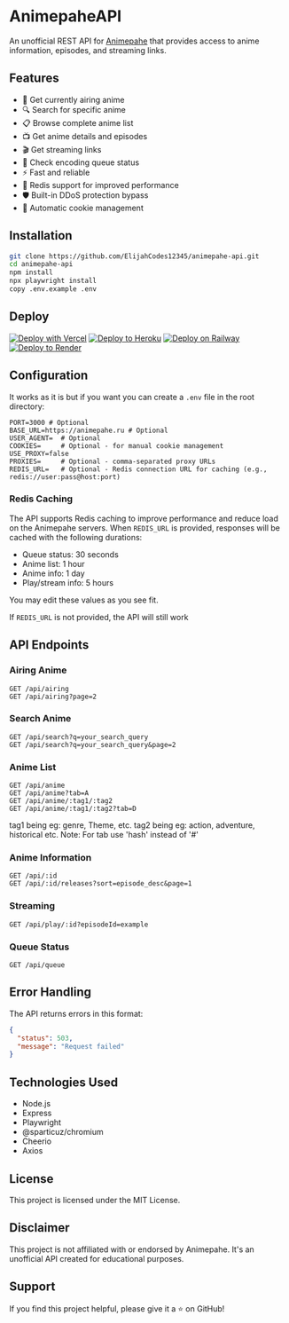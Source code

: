 # AnimepaheAPI

An unofficial REST API for [Animepahe](https://animepahe.ru/) that provides access to anime information, episodes, and streaming links.

## Features

- 🎯 Get currently airing anime
- 🔍 Search for specific anime
- 📋 Browse complete anime list
- 📺 Get anime details and episodes
- 🎬 Get streaming links
- 📱 Check encoding queue status
- ⚡ Fast and reliable
- 🐋 Redis support for improved performance
- 🛡️ Built-in DDoS protection bypass
- 🔄 Automatic cookie management

## Installation

```bash
git clone https://github.com/ElijahCodes12345/animepahe-api.git
cd animepahe-api
npm install
npx playwright install
copy .env.example .env
```

## Deploy

[![Deploy with Vercel](https://vercel.com/button)](https://vercel.com/new/clone?repository-url=https%3A%2F%2Fgithub.com%2FElijahCodes12345%2Fanimepahe-api)
[![Deploy to Heroku](https://www.herokucdn.com/deploy/button.svg)](https://heroku.com/deploy?template=https://github.com/ElijahCodes12345/animepahe-api)
[![Deploy on Railway](https://railway.app/button.svg)](https://railway.app/new/template/animepahe-api?referralCode=EgKNlg)
[![Deploy to Render](https://render.com/images/deploy-to-render-button.svg)](https://render.com/deploy?repo=https://github.com/ElijahCodes12345/animepahe-api)

## Configuration

It works as it is but if you want you can create a `.env` file in the root directory:

```env
PORT=3000 # Optional
BASE_URL=https://animepahe.ru # Optional
USER_AGENT=  # Optional
COOKIES=     # Optional - for manual cookie management
USE_PROXY=false
PROXIES=     # Optional - comma-separated proxy URLs
REDIS_URL=   # Optional - Redis connection URL for caching (e.g., redis://user:pass@host:port)
```

### Redis Caching

The API supports Redis caching to improve performance and reduce load on the Animepahe servers. When `REDIS_URL` is provided, responses will be cached with the following durations:

- Queue status: 30 seconds
- Anime list: 1 hour
- Anime info: 1 day
- Play/stream info: 5 hours

You may edit these values as you see fit.

If `REDIS_URL` is not provided, the API will still work

## API Endpoints

### Airing Anime
```
GET /api/airing
GET /api/airing?page=2
```

### Search Anime
```
GET /api/search?q=your_search_query
GET /api/search?q=your_search_query&page=2
```

### Anime List
```
GET /api/anime
GET /api/anime?tab=A
GET /api/anime/:tag1/:tag2
GET /api/anime/:tag1/:tag2?tab=D
```
tag1 being eg: genre, Theme, etc. tag2 being eg: action, adventure, historical etc.
Note: For tab use 'hash' instead of '#'

### Anime Information
```
GET /api/:id
GET /api/:id/releases?sort=episode_desc&page=1
```

### Streaming
```
GET /api/play/:id?episodeId=example
```

### Queue Status
```
GET /api/queue
```

## Error Handling

The API returns errors in this format:

```json
{
  "status": 503,
  "message": "Request failed"
}
```

## Technologies Used

- Node.js
- Express
- Playwright
- @sparticuz/chromium
- Cheerio
- Axios

## License

This project is licensed under the MIT License.

## Disclaimer

This project is not affiliated with or endorsed by Animepahe. It's an unofficial API created for educational purposes.

## Support

If you find this project helpful, please give it a ⭐️ on GitHub!